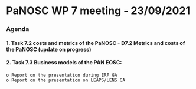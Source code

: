 # PaNOSC WP 7 meeting - 23/09/2021
### Agenda


#### 1. Task 7.2 costs and metrics of the PaNOSC  - D7.2 Metrics and costs of the PaNOSC  (update on progress)


#### 2. Task 7.3 Business models of the PAN EOSC:  
	o Report on the presentation during ERF GA
	o Report on the presentation on LEAPS/LENS GA
